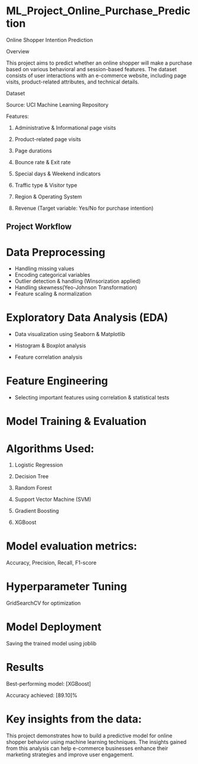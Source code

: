 # ML_Project_Online_Purchase_Prediction

Online Shopper Intention Prediction

Overview

This project aims to predict whether an online shopper will make a purchase based on various behavioral and session-based features. The dataset consists of user interactions with an e-commerce website, including page visits, product-related attributes, and technical details.

Dataset

Source: UCI Machine Learning Repository

Features:

1. Administrative & Informational page visits

2. Product-related page visits

3. Page durations

4. Bounce rate & Exit rate

5. Special days & Weekend indicators

6. Traffic type & Visitor type

7. Region & Operating System

8. Revenue (Target variable: Yes/No for purchase intention)

## Project Workflow

# Data Preprocessing

* Handling missing values
* Encoding categorical variables
* Outlier detection & handling (Winsorization applied)
* Handling skewness(Yeo-Johnson Transformation)
* Feature scaling & normalization



# Exploratory Data Analysis (EDA)

* Data visualization using Seaborn & Matplotlib

* Histogram & Boxplot analysis

* Feature correlation analysis

# Feature Engineering

* Selecting important features using correlation & statistical tests

# Model Training & Evaluation

# Algorithms Used:

1. Logistic Regression

2.   Decision Tree

3. Random Forest

4. Support Vector Machine (SVM)

5. Gradient Boosting

6. XGBoost



# Model evaluation metrics:

Accuracy, Precision, Recall, F1-score


# Hyperparameter Tuning

GridSearchCV for optimization

# Model Deployment

Saving the trained model using joblib


# Results

Best-performing model: [XGBoost]

Accuracy achieved: [89.10]%

# Key insights from the data:

This project demonstrates how to build a predictive model for online shopper behavior using machine learning techniques. The insights gained from this analysis can help e-commerce businesses enhance their marketing strategies and improve user engagement.
